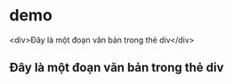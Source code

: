 # demo

\<div>Đây là một đoạn văn bản trong thẻ div\</div>

<h2>Đây là một đoạn văn bản trong thẻ div</h2>

